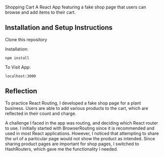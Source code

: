 Shopping Cart
A React App featuring a fake shop page that users can browse and add items to their cart.

## Installation and Setup Instructions


Clone this repository


Installation:


`npm install`  


To Visit App:


`localhost:3000`  


## Reflection


To practice React Routing, I developed a fake shop page for a plant business. Users are able to add various products to the cart, which are reflected in their count and charge. 


A challenge I faced in the app was routing, and deciding which React router to use. I initially started with BrowserRouting since it is recommended and used in most React applications. However, I noticed that attempting to share the url of a particular page would not show the product as intended. Since sharing product pages are important for shop pages, I switched to HashRouters, which gave me the functionality I needed.
